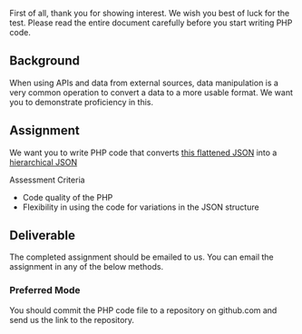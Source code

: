 First of all, thank you for showing interest. We wish you best of luck for the test. Please read the entire document carefully before you start writing PHP code.

## Background
When using APIs and data from external sources, data manipulation is a very common operation to convert a data to a more usable format. We want you to demonstrate proficiency in this.

## Assignment
We want you to write PHP code that converts [this flattened JSON](files/assignment-2.json) into a [hierarchical JSON](files/assignment-2-transformed.json)

Assessment Criteria
- Code quality of the PHP
- Flexibility in using the code for variations in the JSON structure

## Deliverable
The completed assignment should be emailed to us. You can email the assignment in any of the below methods.

### Preferred Mode
You should commit the PHP code file to a repository on github.com and send us the link to the repository. 
